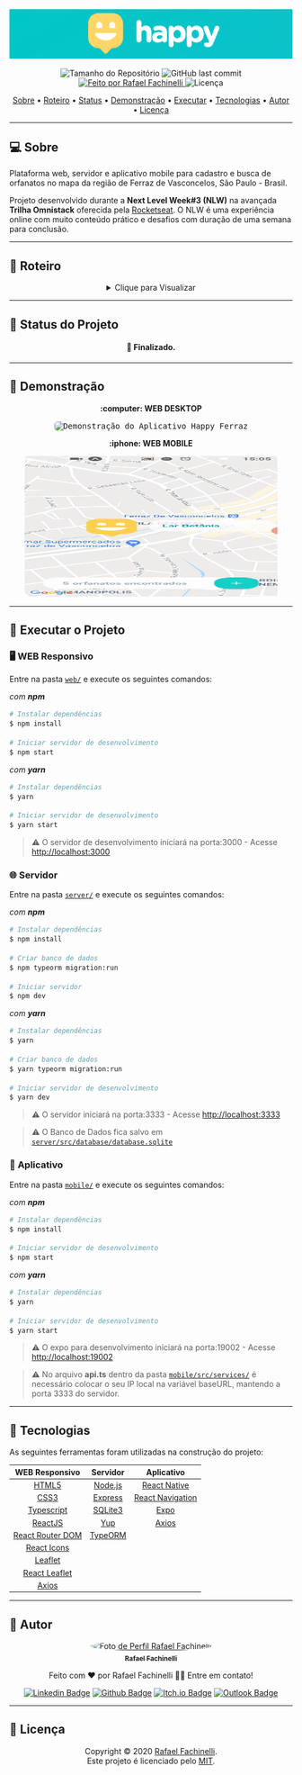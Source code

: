 <div align="center">

<img alt="Happy Ferraz" src="./.github/banner.png">

</div>

<p align="center"> 
  <img alt="Tamanho do Repositório" src="https://img.shields.io/github/repo-size/rafaelfachinelli/happy?style=for-the-badge&color=15D6D6">
  <img alt="GitHub last commit" src="https://img.shields.io/github/last-commit/rafaelfachinelli/happy?style=for-the-badge&color=15D6D6">
  <a href="https://github.com/rafaelfachinelli">
    <img alt="Feito por Rafael Fachinelli" src="https://img.shields.io/badge/feito%20por-Rafael Fachinelli-%15B6D6?style=for-the-badge&color=15D6D6">
  </a>
  <img alt="Licença" src="https://img.shields.io/github/license/rafaelfachinelli/happy?style=for-the-badge&color=15D6D6"/>
<p>

<p align="center">
 <a href="#computer-sobre">Sobre</a> •
 <a href="#memo-roteiro">Roteiro</a> •
 <a href="#triangular_ruler-status-do-projeto">Status</a> •
 <a href="#movie_camera-demonstração">Demonstração</a> •
 <a href="#dvd-executar-o-projeto">Executar</a> •
 <a href="#hammer-tecnologias">Tecnologias</a> •
 <a href="#boy-autor">Autor</a> •
 <a href="#page_facing_up-licença">Licença</a>
</p>

---
## :computer: Sobre

Plataforma web, servidor e aplicativo mobile para cadastro e busca de orfanatos no mapa da região de Ferraz de Vasconcelos, São Paulo - Brasil.

Projeto desenvolvido durante a **Next Level Week#3 (NLW)** na avançada **Trilha Omnistack** oferecida pela [Rocketseat](https://www.rocketseat.com.br).
O NLW é uma experiência online com muito conteúdo prático e desafios com duração de uma semana para conclusão.

---
## :memo: **Roteiro**

<div align="center">
<details>
<summary>Clique para Visualizar</summary>
	
<details>
<summary>WEB Responsivo</summary>

|      Estado      |     Tarefa    |
|      :---:       |      :---     |
|:heavy_check_mark:|Criar estrutura do projeto web com React|
|:heavy_check_mark:|Estruturar página inicial|
|:heavy_check_mark:|Estilizar página inicial|
|:heavy_check_mark:|Estruturar página de busca no mapa|
|:heavy_check_mark:|Estilizar página de busca no mapa|
|:heavy_check_mark:|Criar rotas no React|
|:heavy_check_mark:|Finalizar página de busca no mapa|
|:heavy_check_mark:|Criar navegação entre páginas|
|:heavy_check_mark:|Abstrair componentes|
|:heavy_check_mark:|Conectar plataforma web com servidor|
|:heavy_check_mark:|Listar orfanatos no mapa|
|:heavy_check_mark:|Apresentação dos detalhes do orfanato|
|:heavy_check_mark:|Criação de orfanato|

</details>

<details>
<summary>Servidor</summary>

|      Estado      |     Tarefa    |
|      :---:       |      :---     |
|:heavy_check_mark:|Criar estrutura do servidor com Node.js|
|:heavy_check_mark:|Organizando rotas e parâmetros|
|:heavy_check_mark:|Criando tabelas no banco de dados|
|:heavy_check_mark:|Cadastro de orfanatos implementado|
|:heavy_check_mark:|Configurando controller|
|:heavy_check_mark:|Listagem de orfanatos|
|:heavy_check_mark:|Upload de imagens|
|:heavy_check_mark:|Desenvolvendo views|
|:heavy_check_mark:|Tratamento de excessões|
|:heavy_check_mark:|Validação de dados|

</details>

<details>
<summary>Aplicativo</summary>
	
|      Estado      |     Tarefa    |
|      :---:       |      :---     |
|:heavy_check_mark:|Criar estrutura do aplicativo com Expo|
|:heavy_check_mark:|Organizar projeto|
|:heavy_check_mark:|Criar rotas|
|:heavy_check_mark:|Criar componentes|
|:heavy_check_mark:|Criar páginas e estilos|
|:heavy_check_mark:|Navegação de páginas|
|:heavy_check_mark:|Integração com maps|
|:heavy_check_mark:|Integração com o servidor Node|

</details>
</details>
</div>

---
## :triangular_ruler: **Status do Projeto**

<h4 align="center"> 
	👶 Finalizado.
</h4>

---
## :movie_camera: **Demonstração**

<p align="center"><b> :computer: WEB DESKTOP </b></p>

<p align="center">
  <kbd>
    <img width="450" style="border-radius: 5px" height="250px" alt="Demonstração do Aplicativo Happy Ferraz" src="./.github/demo-desk-map.gif">
  </kbd> 
</p>

<p align="center"><b> :iphone: WEB MOBILE </b></p>

<p align="center">
  <kbd>
    <img width="450" style="border-radius: 5px" width="100px" height="250px" alt="Demonstração do Aplicativo Happy Ferraz" src="./.github/demo-mobile-happy.gif">
  </kbd> 
</p>

<div align="center">

</div>

---
## :dvd: **Executar o Projeto**

### :desktop_computer: **WEB Responsivo**

Entre na pasta [`web/`](web/) e execute os seguintes comandos:

_com **npm**_

```bash
# Instalar dependências
$ npm install

# Iniciar servidor de desenvolvimento
$ npm start
```

_com **yarn**_

```bash
# Instalar dependências
$ yarn

# Iniciar servidor de desenvolvimento
$ yarn start

```

> ⚠️ O servidor de desenvolvimento iniciará na porta:3000 - Acesse <http://localhost:3000>

### :globe_with_meridians: **Servidor**

Entre na pasta [`server/`](server/) e execute os seguintes comandos:

_com **npm**_

```bash
# Instalar dependências
$ npm install

# Criar banco de dados
$ npm typeorm migration:run

# Iniciar servidor
$ npm dev
```

_com **yarn**_

```bash
# Instalar dependências
$ yarn

# Criar banco de dados
$ yarn typeorm migration:run

# Iniciar servidor de desenvolvimento
$ yarn dev
```

> ⚠️ O servidor iniciará na porta:3333 - Acesse <http://localhost:3333>

> ⚠️ O Banco de Dados fica salvo em [`server/src/database/database.sqlite`](server/src/database/database.sqlite)

### :iphone: **Aplicativo**

Entre na pasta [`mobile/`](mobile/) e execute os seguintes comandos:

_com **npm**_

```bash
# Instalar dependências
$ npm install

# Iniciar servidor de desenvolvimento
$ npm start
```

_com **yarn**_

```bash
# Instalar dependências
$ yarn

# Iniciar servidor de desenvolvimento
$ yarn start

```

> ⚠️ O expo para desenvolvimento iniciará na porta:19002 - Acesse <http://localhost:19002>

> ⚠️ No arquivo **api.ts** dentro da pasta [`mobile/src/services/`](mobile/src/services/) é necessário colocar o seu IP local na variável baseURL, mantendo a porta 3333 do servidor.

---
## :hammer: **Tecnologias**

As seguintes ferramentas foram utilizadas na construção do projeto:

<div align="center">

|WEB Responsivo|Servidor|Aplicativo|
|:---:|:---:|:---:|
|[HTML5](https://developer.mozilla.org/pt-BR/docs/Web/HTML/HTML5)|[Node.js]()|[React Native](https://reactnative.dev)|
|[CSS3](https://developer.mozilla.org/pt-BR/docs/Archive/CSS3)|[Express]()|[React Navigation](https://reactnavigation.org)|
|[Typescript](https://www.typescriptlang.org)	|[SQLite3]()|[Expo](https://expo.io)|
|[ReactJS](https://pt-br.reactjs.org)|[Yup](https://github.com/jquense/yup)|[Axios](https://github.com/axios/axios)|
|[React Router DOM](https://reactrouter.com/web/guides/quick-start)|[TypeORM](https://typeorm.io)||
|[React Icons](https://react-icons.github.io/react-icons/)|||
|[Leaflet](https://leafletjs.com)|||
|[React Leaflet](https://react-leaflet.js.org)|||
|[Axios](https://github.com/axios/axios)|||

</div>

---
## :boy: **Autor**

<div align="center">

<a href="https://github.com/rafaelfachinelli">
 <img style="border-radius: 50%;" src="https://avatars3.githubusercontent.com/u/19878139?s=460&u=278a6f44f49af3c8edb13a811f7654dfe6e89341&v=4" width="100px;" alt="Foto de Perfil Rafael Fachinelli"/>
 <br />
 <sub><b>Rafael Fachinelli</b></sub></a>


Feito com ❤️ por Rafael Fachinelli 👋🏽 Entre em contato!

[![Linkedin Badge](https://img.shields.io/badge/-Rafael_Fachinelli-blue?style=flat-square&logo=Linkedin&logoColor=white&link=https://www.linkedin.com/in/rafaelfachinelli/)](https://www.linkedin.com/in/rafaelfachinelli/)
[![Github Badge](https://img.shields.io/badge/-rafaelfachinelli-000?style=flat-square&logo=Github&logoColor=white&link=https://github.com/rafaelfachinelli)](https://github.com/rafaelfachinelli)
[![Itch.io Badge](https://img.shields.io/badge/-rafaelfachinelli-FA5C5C?style=flat-square&logo=itch.io&logoColor=white&link=https://rafael-fachinelli.itch.io/)](https://rafael-fachinelli.itch.io/)
[![Outlook Badge](https://img.shields.io/badge/-rafael.fachinelli@fatec.sp.gov.br-0078d4?style=flat-square&logo=microsoft-outlook&logoColor=white&link=mailto:rafael.fachinelli@fatec.sp.gov.br)](mailto:rafael.fachinelli@fatec.sp.gov.br)

</div>

---
## :page_facing_up: **Licença**

<div align="center">

Copyright © 2020 [Rafael Fachinelli](https://github.com/rafaelfachinelli).<br />
Este projeto é licenciado pelo [MIT](./LICENSE).

</div>
